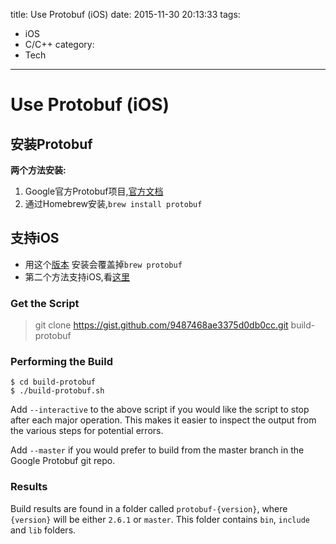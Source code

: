 title: Use Protobuf (iOS)
date: 2015-11-30 20:13:33
tags:
- iOS
- C/C++
category:
- Tech
---


# Use Protobuf (iOS)

## 安装Protobuf

__两个方法安装:__

1. Google官方Protobuf项目,[官方文档](https://developers.google.com/protocol-buffers/docs/overview)
2. 通过Homebrew安装,`brew install protobuf`

## 支持iOS

- 用这个[版本](https://github.com/alexeyxo/protobuf-objc) 安装会覆盖掉`brew protobuf`
- 第二个方法支持iOS,看[这里](https://gist.github.com/BennettSmith/9487468ae3375d0db0cc)
    

### Get the Script

>git clone https://gist.github.com/9487468ae3375d0db0cc.git build-protobuf

### Performing the Build

``` shell
$ cd build-protobuf
$ ./build-protobuf.sh

```

Add `--interactive` to the above script if you would like the script to stop after each major operation. This makes it easier to inspect the output from the various steps for potential errors.

Add `--master` if you would prefer to build from the master branch in the Google Protobuf git repo.

### Results

Build results are found in a folder called `protobuf-{version}`, where `{version}` will be either `2.6.1` or `master`. This folder contains `bin`, `include` and `lib` folders.

